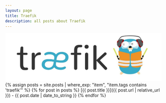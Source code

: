 ```yaml
---
layout: page
title: Traefik
description: all posts about Traefik
---
```

![Vault](/pictures/traefik.png)
{% assign posts = site.posts | where_exp: "item", "item.tags contains 'traefik'" %}
{% for post in posts %}
  [{{ post.title }}]({{ post.url | relative_url }}) - {{ post.date | date_to_string }}
{% endfor %}

